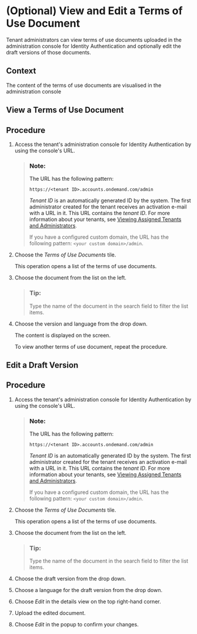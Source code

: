 <!-- loiobab7ab2b024945e3a34c50a84f2e2ce6 -->

# \(Optional\) View and Edit a Terms of Use Document

Tenant administrators can view terms of use documents uploaded in the administration console for Identity Authentication and optionally edit the draft versions of those documents.



## Context

The content of the terms of use documents are visualised in the administration console

 <a name="task_ilp_3rl_rpb"/>

<!-- task\_ilp\_3rl\_rpb -->

## View a Terms of Use Document



<a name="task_ilp_3rl_rpb__steps_lwv_krl_rpb"/>

## Procedure

1.  Access the tenant's administration console for Identity Authentication by using the console's URL.

    > ### Note:  
    > The URL has the following pattern:
    > 
    > `https://<tenant ID>.accounts.ondemand.com/admin`
    > 
    > *Tenant ID* is an automatically generated ID by the system. The first administrator created for the tenant receives an activation e-mail with a URL in it. This URL contains the *tenant ID*. For more information about your tenants, see [Viewing Assigned Tenants and Administrators](../viewing-assigned-tenants-and-administrators-f56e6f2.md).
    > 
    > If you have a configured custom domain, the URL has the following pattern: `<your custom domain>/admin`.

2.  Choose the *Terms of Use Documents* tile.

    This operation opens a list of the terms of use documents.

3.  Choose the document from the list on the left.

    > ### Tip:  
    > Type the name of the document in the search field to filter the list items.

4.  Choose the version and language from the drop down.

    The content is displayed on the screen.

    To view another terms of use document, repeat the procedure.


 <a name="task_tl5_3rl_rpb"/>

<!-- task\_tl5\_3rl\_rpb -->

## Edit a Draft Version



<a name="task_tl5_3rl_rpb__steps_k53_lrl_rpb"/>

## Procedure

1.  Access the tenant's administration console for Identity Authentication by using the console's URL.

    > ### Note:  
    > The URL has the following pattern:
    > 
    > `https://<tenant ID>.accounts.ondemand.com/admin`
    > 
    > *Tenant ID* is an automatically generated ID by the system. The first administrator created for the tenant receives an activation e-mail with a URL in it. This URL contains the *tenant ID*. For more information about your tenants, see [Viewing Assigned Tenants and Administrators](../viewing-assigned-tenants-and-administrators-f56e6f2.md).
    > 
    > If you have a configured custom domain, the URL has the following pattern: `<your custom domain>/admin`.

2.  Choose the *Terms of Use Documents* tile.

    This operation opens a list of the terms of use documents.

3.  Choose the document from the list on the left.

    > ### Tip:  
    > Type the name of the document in the search field to filter the list items.

4.  Choose the draft version from the drop down.

5.  Choose a language for the draft version from the drop down.

6.  Choose *Edit* in the details view on the top right-hand corner.

7.  Upload the edited document.

8.  Choose *Edit* in the popup to confirm your changes.


